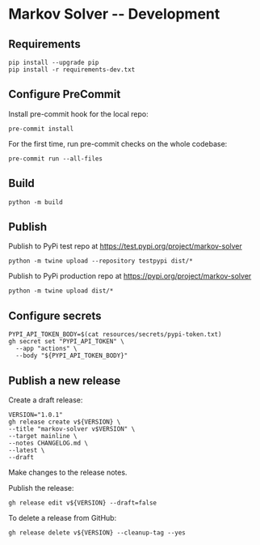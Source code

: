 # Markov Solver -- Development

## Requirements
```
pip install --upgrade pip
pip install -r requirements-dev.txt
```

## Configure PreCommit
Install pre-commit hook for the local repo:
```
pre-commit install
```

For the first time, run pre-commit checks on the whole codebase:
```
pre-commit run --all-files
```

## Build
```
python -m build
```

## Publish
Publish to PyPi test repo at https://test.pypi.org/project/markov-solver
```
python -m twine upload --repository testpypi dist/*
```

Publish to PyPi production repo at https://pypi.org/project/markov-solver
```
python -m twine upload dist/*
```

## Configure secrets
```
PYPI_API_TOKEN_BODY=$(cat resources/secrets/pypi-token.txt)
gh secret set "PYPI_API_TOKEN" \
  --app "actions" \
  --body "${PYPI_API_TOKEN_BODY}"
```

## Publish a new release
Create a draft release:
```
VERSION="1.0.1"
gh release create v${VERSION} \
--title "markov-solver v$VERSION" \
--target mainline \
--notes CHANGELOG.md \
--latest \
--draft
```

Make changes to the release notes.

Publish the release:
```
gh release edit v${VERSION} --draft=false
```

To delete a release from GitHub:
```
gh release delete v${VERSION} --cleanup-tag --yes
```
